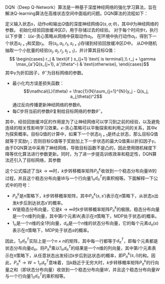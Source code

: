 DQN（Deep Q-Network）算法是一种基于深度神经网络的强化学习算法，旨在解决Q-learning算法在高维状态空间中面临的问题。DQN算法的流程如下：

定义输入状态$s$，动作$a$和输出$Q$值的深度神经网络$Q(s,a;\theta)$，其中$\theta$为神经网络的参数。
初始化经验回放缓冲区$D$，用于存储过去的经验。
对于每个时间步$t$，执行以下步骤：
以$\epsilon$-贪心策略从网络中获取动作$a_t$。
在环境中执行动作$a_t$，得到下一个状态$s_{t+1}$和奖励$r_t$。
将$(s_t, a_t, r_t, s_{t+1})$存储到经验回放缓冲区$D$中。
从$D$中随机抽取一个小批量的经验$(s_j, a_j, r_j, s_{j+1})$，并计算其目标Q值：
$$
\begin{cases}
r_j & \text{if } s_{j+1} \text{ is terminal},\\
r_j + \gamma \max_{a'}Q(s_{j+1}, a';\theta^-) & \text{otherwise},
\end{cases}$$
其中$\gamma$为折扣因子，$\theta^-$为目标网络的参数。
- 最小化均方误差损失函数：
$$\mathcal{L}(\theta) = \frac{1}{N}\sum_{j=1}^{N}(y_j - Q(s_j, a_j;\theta))^2$$
通过反向传播更新神经网络的参数$\theta$。
- 每$C$步将当前的参数$\theta$复制给目标网络的参数$\theta^-$。

其中，经验回放缓冲区的作用是为了让神经网络可以学习到之前的经验，以及避免连续的相关性影响学习效果。$\epsilon$-贪心策略可以平衡探索和利用之间的关系，其中$\epsilon$为探索概率。目标Q值的计算中，如果下一个状态$s_{j+1}$是终止状态，那么目标Q值就等于奖励$r_j$；否则目标Q值等于奖励加上下一步状态的最大Q值乘以折扣因子$\gamma$。由于DQN算法中采用了神经网络，导致目标函数不是凸的，因此使用随机梯度下降等优化算法进行参数更新。同时，为了进一步提高训练效率和稳定性，DQN算法还引入了目标网络，其参数


这个公式描述了当$k \rightarrow \infty$时，$k$步转移概率矩阵$P_{\pi}^{k}$收敛到一个稳态分布向量$W$的过程，并且这个稳态分布向量$W$与一个行向量$1_n d_{\pi}^T$的乘积相等。下面解释一下公式中的符号：

- $P_{\pi}^{k}$是$\pi$策略下，$k$步转移概率矩阵，其中$P_{\pi}^{k}(s, s')$表示在$\pi$策略下，从状态$s$出发$k$步后到达状态$s'$的概率。
- $W$是稳态分布向量，它是$k \rightarrow \infty$时$k$步转移概率矩阵$P_{\pi}^{k}$的极限。稳态分布向量是一个$n$维列向量，其中第$i$个元素$W_i$表示在$\pi$策略下，MDP处于状态$i$的概率。
- $1_n$是一个$n$维的全1列向量，$d_{\pi}$是一个$n$维的状态分布向量，它的每个元素$d_{\pi}(s)$表示在$\pi$策略下，MDP处于状态$s$的概率。

因此，$1_n d_{\pi}^T$实际上是一个$n \times n$的矩阵，其中每一行都等于$d_{\pi}^T$，即每个元素都是状态分布向量$d_{\pi}$。将$P_{\pi}^{k}$乘以$1_n d_{\pi}^T$的结果是一个$n$维的列向量，其中第$i$个元素表示在$\pi$策略下，从任意状态出发经过$k$步后到达状态$i$的概率，即$P_{\pi}^{k}(s, i)$的和。因此，$P_{\pi}^{k} \rightarrow W = 1_nd_{\pi}^T$意味着，当$k$趋近于无穷大时，$k$步转移概率矩阵$P_{\pi}^{k}$的行向量之和（即状态分布向量）收敛到一个稳态分布向量$W$，并且这个稳态分布向量$W$与一个行向量$1_n d_{\pi}^T$的乘积相等。